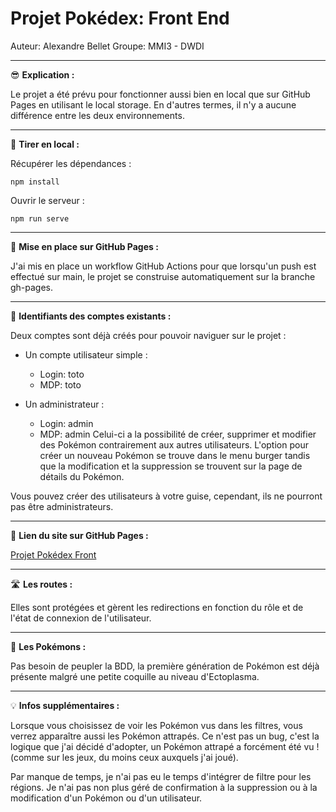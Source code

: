 # Projet Pokédex: Front End

Auteur: Alexandre Bellet
Groupe: MMI3 - DWDI

---

😎 **Explication :**

Le projet a été prévu pour fonctionner aussi bien en local que sur GitHub Pages en utilisant le local storage. En d'autres termes, il n'y a aucune différence entre les deux environnements.

---

🔧 **Tirer en local :**

Récupérer les dépendances :

```
npm install
```

Ouvrir le serveur :

```
npm run serve
```


---

🚀 **Mise en place sur GitHub Pages :**

J'ai mis en place un workflow GitHub Actions pour que lorsqu'un push est effectué sur main, le projet se construise automatiquement sur la branche gh-pages.

---

🔐 **Identifiants des comptes existants :**

Deux comptes sont déjà créés pour pouvoir naviguer sur le projet :

- Un compte utilisateur simple :
  - Login: toto
  - MDP: toto

- Un administrateur :
  - Login: admin
  - MDP: admin
  Celui-ci a la possibilité de créer, supprimer et modifier des Pokémon contrairement aux autres utilisateurs. L'option pour créer un nouveau Pokémon se trouve dans le menu burger tandis que la modification et la suppression se trouvent sur la page de détails du Pokémon.

Vous pouvez créer des utilisateurs à votre guise, cependant, ils ne pourront pas être administrateurs.

---

🔗 **Lien du site sur GitHub Pages :**

[Projet Pokédex Front](https://xelamp4.github.io/pokedex-front/)

---

🛣️ **Les routes :**

Elles sont protégées et gèrent les redirections en fonction du rôle et de l'état de connexion de l'utilisateur.

---

👾 **Les Pokémons :**

Pas besoin de peupler la BDD, la première génération de Pokémon est déjà présente malgré une petite coquille au niveau d'Ectoplasma.

---

💡 **Infos supplémentaires :**

Lorsque vous choisissez de voir les Pokémon vus dans les filtres, vous verrez apparaître aussi les Pokémon attrapés. Ce n'est pas un bug, c'est la logique que j'ai décidé d'adopter, un Pokémon attrapé a forcément été vu ! (comme sur les jeux, du moins ceux auxquels j'ai joué).

Par manque de temps, je n'ai pas eu le temps d'intégrer de filtre pour les régions. Je n'ai pas non plus géré de confirmation à la suppression ou à la modification d'un Pokémon ou d'un utilisateur.
